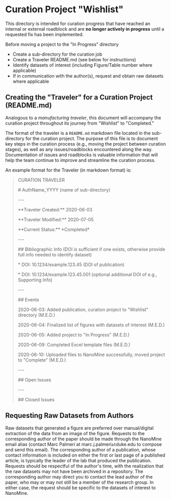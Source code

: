 # Curation Project "Wishlist"
This directory is intended for curation progress that have reached an internal or external roadblock and are **no longer actively in progress** until a requested fix has been implemented.

Before moving a project to the "In Progress" directory
* Create a sub-directory for the curation job
* Create a Traveler README.md (see below for instructions)
* Identify datasets of interest (including Figure/Table number where applicable)
* If in communication with the author(s), request and obtain raw datasets where applicable

## Creating the "Traveler" for a Curation Project (README.md)
Analogous to a *manufacturing traveler*, this document will accompany the curation project throughout its journey from "Wishlist" to "Completed."

The format of the traveler is a `README.md` markdown file located in the sub-directory for the curation project. The purpose of this file is to document key steps in the curation process (e.g., moving the project between curation stages), as well as any issues/roadblocks encountered along the way. Documentation of issues and roadblocks is valuable information that will help the team continue to improve and streamline the curation process.

An example format for the Traveler (in markdown format) is:
> CURATION TRAVELER
> 
> \# AuthName_YYYY (name of sub-directory)
>
> \---
> 
> \*\*Traveler Created:\*\* 2020-06-03
>
> \*\*Traveler Modified:\*\* 2020-07-05
>
> \*\*Current Status:\*\* \*Completed\*
>
> \---
> 
> \## Bibliographic Info (DOI is sufficient if one exists, otherwise provide full info needed to identify dataset)
>
> \* DOI: 10.1234/example.123.45 (DOI of publication)
>
> \* DOI: 10.1234/example.123.45.001 (optional additional DOI of e.g., Supporting Info)
> 
> \---
>
> \## Events
>
> 2020-06-03: Added publication, curation project to "Wishlist" directory (M.E.D.)
>
> 2020-06-04: Finalized list of figures with datasets of interest (M.E.D.)
>
> 2020-06-05: Added project to "In Progress" (M.E.D.)
>
> 2020-06-09: Completed Excel template files (M.E.D.)
>
> 2020-06-10: Uploaded files to NanoMine successfully, moved project to "Complete" (M.E.D.)
>
> \---
>
> \## Open Issues
> 
> \---
>
> \## Closed Issues
>

## Requesting Raw Datasets from Authors
Raw datasets that generated a figure are preferred over manual/digital extraction of the data from an image of the figure. Requests to the corresponding author of the paper should be made through the NanoMine email alias (contact Marc Palmeri at marc.j.palmeri`at`duke.edu to compose and send this email). The corresponding author of a publication, whose contact information is included on either the first or last page of a published article, is typically the leader of the lab that produced the publication. Requests should be respectful of the author's time, with the realization that the raw datasets may not have been archived in a repository. The corresponding author may direct you to contact the lead author of the paper, who may or may not still be a member of the research group. In either case, the request should be specific to the datasets of interest to NanoMine.





